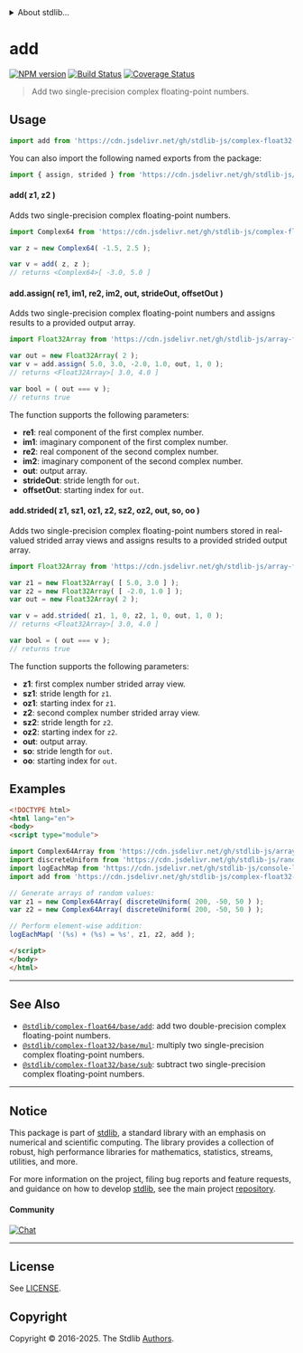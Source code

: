 <!--

@license Apache-2.0

Copyright (c) 2021 The Stdlib Authors.

Licensed under the Apache License, Version 2.0 (the "License");
you may not use this file except in compliance with the License.
You may obtain a copy of the License at

   http://www.apache.org/licenses/LICENSE-2.0

Unless required by applicable law or agreed to in writing, software
distributed under the License is distributed on an "AS IS" BASIS,
WITHOUT WARRANTIES OR CONDITIONS OF ANY KIND, either express or implied.
See the License for the specific language governing permissions and
limitations under the License.

-->


<details>
  <summary>
    About stdlib...
  </summary>
  <p>We believe in a future in which the web is a preferred environment for numerical computation. To help realize this future, we've built stdlib. stdlib is a standard library, with an emphasis on numerical and scientific computation, written in JavaScript (and C) for execution in browsers and in Node.js.</p>
  <p>The library is fully decomposable, being architected in such a way that you can swap out and mix and match APIs and functionality to cater to your exact preferences and use cases.</p>
  <p>When you use stdlib, you can be absolutely certain that you are using the most thorough, rigorous, well-written, studied, documented, tested, measured, and high-quality code out there.</p>
  <p>To join us in bringing numerical computing to the web, get started by checking us out on <a href="https://github.com/stdlib-js/stdlib">GitHub</a>, and please consider <a href="https://opencollective.com/stdlib">financially supporting stdlib</a>. We greatly appreciate your continued support!</p>
</details>

# add

[![NPM version][npm-image]][npm-url] [![Build Status][test-image]][test-url] [![Coverage Status][coverage-image]][coverage-url] <!-- [![dependencies][dependencies-image]][dependencies-url] -->

> Add two single-precision complex floating-point numbers.

<section class="intro">

</section>

<!-- /.intro -->



<section class="usage">

## Usage

```javascript
import add from 'https://cdn.jsdelivr.net/gh/stdlib-js/complex-float32-base-add@esm/index.mjs';
```

You can also import the following named exports from the package:

```javascript
import { assign, strided } from 'https://cdn.jsdelivr.net/gh/stdlib-js/complex-float32-base-add@esm/index.mjs';
```

#### add( z1, z2 )

Adds two single-precision complex floating-point numbers.

```javascript
import Complex64 from 'https://cdn.jsdelivr.net/gh/stdlib-js/complex-float32-ctor@esm/index.mjs';

var z = new Complex64( -1.5, 2.5 );

var v = add( z, z );
// returns <Complex64>[ -3.0, 5.0 ]
```

#### add.assign( re1, im1, re2, im2, out, strideOut, offsetOut )

Adds two single-precision complex floating-point numbers and assigns results to a provided output array.

```javascript
import Float32Array from 'https://cdn.jsdelivr.net/gh/stdlib-js/array-float32@esm/index.mjs';

var out = new Float32Array( 2 );
var v = add.assign( 5.0, 3.0, -2.0, 1.0, out, 1, 0 );
// returns <Float32Array>[ 3.0, 4.0 ]

var bool = ( out === v );
// returns true
```

The function supports the following parameters:

-   **re1**: real component of the first complex number.
-   **im1**: imaginary component of the first complex number.
-   **re2**: real component of the second complex number.
-   **im2**: imaginary component of the second complex number.
-   **out**: output array.
-   **strideOut**: stride length for `out`.
-   **offsetOut**: starting index for `out`.

#### add.strided( z1, sz1, oz1, z2, sz2, oz2, out, so, oo )

Adds two single-precision complex floating-point numbers stored in real-valued strided array views and assigns results to a provided strided output array.

```javascript
import Float32Array from 'https://cdn.jsdelivr.net/gh/stdlib-js/array-float32@esm/index.mjs';

var z1 = new Float32Array( [ 5.0, 3.0 ] );
var z2 = new Float32Array( [ -2.0, 1.0 ] );
var out = new Float32Array( 2 );

var v = add.strided( z1, 1, 0, z2, 1, 0, out, 1, 0 );
// returns <Float32Array>[ 3.0, 4.0 ]

var bool = ( out === v );
// returns true
```

The function supports the following parameters:

-   **z1**: first complex number strided array view.
-   **sz1**: stride length for `z1`.
-   **oz1**: starting index for `z1`.
-   **z2**: second complex number strided array view.
-   **sz2**: stride length for `z2`.
-   **oz2**: starting index for `z2`.
-   **out**: output array.
-   **so**: stride length for `out`.
-   **oo**: starting index for `out`.

</section>

<!-- /.usage -->

<section class="examples">

## Examples

<!-- eslint no-undef: "error" -->

```html
<!DOCTYPE html>
<html lang="en">
<body>
<script type="module">

import Complex64Array from 'https://cdn.jsdelivr.net/gh/stdlib-js/array-complex64@esm/index.mjs';
import discreteUniform from 'https://cdn.jsdelivr.net/gh/stdlib-js/random-array-discrete-uniform@esm/index.mjs';
import logEachMap from 'https://cdn.jsdelivr.net/gh/stdlib-js/console-log-each-map@esm/index.mjs';
import add from 'https://cdn.jsdelivr.net/gh/stdlib-js/complex-float32-base-add@esm/index.mjs';

// Generate arrays of random values:
var z1 = new Complex64Array( discreteUniform( 200, -50, 50 ) );
var z2 = new Complex64Array( discreteUniform( 200, -50, 50 ) );

// Perform element-wise addition:
logEachMap( '(%s) + (%s) = %s', z1, z2, add );

</script>
</body>
</html>
```

</section>

<!-- /.examples -->

<!-- C interface documentation. -->



<!-- Section for related `stdlib` packages. Do not manually edit this section, as it is automatically populated. -->

<section class="related">

* * *

## See Also

-   <span class="package-name">[`@stdlib/complex-float64/base/add`][@stdlib/complex/float64/base/add]</span><span class="delimiter">: </span><span class="description">add two double-precision complex floating-point numbers.</span>
-   <span class="package-name">[`@stdlib/complex-float32/base/mul`][@stdlib/complex/float32/base/mul]</span><span class="delimiter">: </span><span class="description">multiply two single-precision complex floating-point numbers.</span>
-   <span class="package-name">[`@stdlib/complex-float32/base/sub`][@stdlib/complex/float32/base/sub]</span><span class="delimiter">: </span><span class="description">subtract two single-precision complex floating-point numbers.</span>

</section>

<!-- /.related -->

<!-- Section for all links. Make sure to keep an empty line after the `section` element and another before the `/section` close. -->


<section class="main-repo" >

* * *

## Notice

This package is part of [stdlib][stdlib], a standard library with an emphasis on numerical and scientific computing. The library provides a collection of robust, high performance libraries for mathematics, statistics, streams, utilities, and more.

For more information on the project, filing bug reports and feature requests, and guidance on how to develop [stdlib][stdlib], see the main project [repository][stdlib].

#### Community

[![Chat][chat-image]][chat-url]

---

## License

See [LICENSE][stdlib-license].


## Copyright

Copyright &copy; 2016-2025. The Stdlib [Authors][stdlib-authors].

</section>

<!-- /.stdlib -->

<!-- Section for all links. Make sure to keep an empty line after the `section` element and another before the `/section` close. -->

<section class="links">

[npm-image]: http://img.shields.io/npm/v/@stdlib/complex-float32-base-add.svg
[npm-url]: https://npmjs.org/package/@stdlib/complex-float32-base-add

[test-image]: https://github.com/stdlib-js/complex-float32-base-add/actions/workflows/test.yml/badge.svg?branch=main
[test-url]: https://github.com/stdlib-js/complex-float32-base-add/actions/workflows/test.yml?query=branch:main

[coverage-image]: https://img.shields.io/codecov/c/github/stdlib-js/complex-float32-base-add/main.svg
[coverage-url]: https://codecov.io/github/stdlib-js/complex-float32-base-add?branch=main

<!--

[dependencies-image]: https://img.shields.io/david/stdlib-js/complex-float32-base-add.svg
[dependencies-url]: https://david-dm.org/stdlib-js/complex-float32-base-add/main

-->

[chat-image]: https://img.shields.io/gitter/room/stdlib-js/stdlib.svg
[chat-url]: https://app.gitter.im/#/room/#stdlib-js_stdlib:gitter.im

[stdlib]: https://github.com/stdlib-js/stdlib

[stdlib-authors]: https://github.com/stdlib-js/stdlib/graphs/contributors

[umd]: https://github.com/umdjs/umd
[es-module]: https://developer.mozilla.org/en-US/docs/Web/JavaScript/Guide/Modules

[deno-url]: https://github.com/stdlib-js/complex-float32-base-add/tree/deno
[deno-readme]: https://github.com/stdlib-js/complex-float32-base-add/blob/deno/README.md
[umd-url]: https://github.com/stdlib-js/complex-float32-base-add/tree/umd
[umd-readme]: https://github.com/stdlib-js/complex-float32-base-add/blob/umd/README.md
[esm-url]: https://github.com/stdlib-js/complex-float32-base-add/tree/esm
[esm-readme]: https://github.com/stdlib-js/complex-float32-base-add/blob/esm/README.md
[branches-url]: https://github.com/stdlib-js/complex-float32-base-add/blob/main/branches.md

[stdlib-license]: https://raw.githubusercontent.com/stdlib-js/complex-float32-base-add/main/LICENSE

<!-- <related-links> -->

[@stdlib/complex/float64/base/add]: https://github.com/stdlib-js/complex-float64-base-add/tree/esm

[@stdlib/complex/float32/base/mul]: https://github.com/stdlib-js/complex-float32-base-mul/tree/esm

[@stdlib/complex/float32/base/sub]: https://github.com/stdlib-js/complex-float32-base-sub/tree/esm

<!-- </related-links> -->

</section>

<!-- /.links -->
